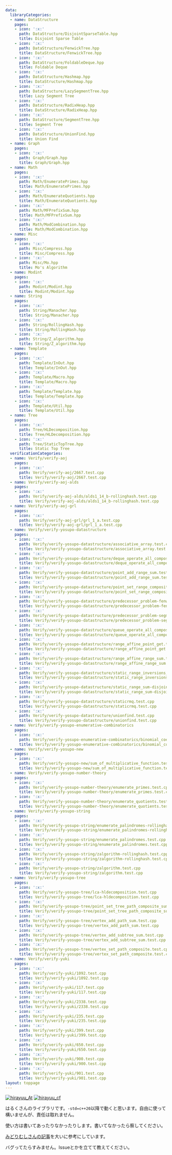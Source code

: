 ```yaml
---
data:
  libraryCategories:
  - name: DataStructure
    pages:
    - icon: ':x:'
      path: DataStructure/DisjointSparseTable.hpp
      title: Disjoint Sparse Table
    - icon: ':x:'
      path: DataStructure/FenwickTree.hpp
      title: DataStructure/FenwickTree.hpp
    - icon: ':x:'
      path: DataStructure/FoldableDeque.hpp
      title: Foldable Deque
    - icon: ':x:'
      path: DataStructure/Hashmap.hpp
      title: DataStructure/Hashmap.hpp
    - icon: ':x:'
      path: DataStructure/LazySegmentTree.hpp
      title: Lazy Segment Tree
    - icon: ':x:'
      path: DataStructure/RadixHeap.hpp
      title: DataStructure/RadixHeap.hpp
    - icon: ':x:'
      path: DataStructure/SegmentTree.hpp
      title: Segment Tree
    - icon: ':x:'
      path: DataStructure/UnionFind.hpp
      title: Union Find
  - name: Graph
    pages:
    - icon: ':x:'
      path: Graph/Graph.hpp
      title: Graph/Graph.hpp
  - name: Math
    pages:
    - icon: ':x:'
      path: Math/EnumeratePrimes.hpp
      title: Math/EnumeratePrimes.hpp
    - icon: ':x:'
      path: Math/EnumerateQuotients.hpp
      title: Math/EnumerateQuotients.hpp
    - icon: ':x:'
      path: Math/MFPrefixSum.hpp
      title: Math/MFPrefixSum.hpp
    - icon: ':x:'
      path: Math/ModCombination.hpp
      title: Math/ModCombination.hpp
  - name: Misc
    pages:
    - icon: ':x:'
      path: Misc/Compress.hpp
      title: Misc/Compress.hpp
    - icon: ':x:'
      path: Misc/Mo.hpp
      title: Mo's Algorithm
  - name: Modint
    pages:
    - icon: ':x:'
      path: Modint/Modint.hpp
      title: Modint/Modint.hpp
  - name: String
    pages:
    - icon: ':x:'
      path: String/Manacher.hpp
      title: String/Manacher.hpp
    - icon: ':x:'
      path: String/RollingHash.hpp
      title: String/RollingHash.hpp
    - icon: ':x:'
      path: String/Z_algorithm.hpp
      title: String/Z_algorithm.hpp
  - name: Template
    pages:
    - icon: ':x:'
      path: Template/InOut.hpp
      title: Template/InOut.hpp
    - icon: ':x:'
      path: Template/Macro.hpp
      title: Template/Macro.hpp
    - icon: ':x:'
      path: Template/Template.hpp
      title: Template/Template.hpp
    - icon: ':x:'
      path: Template/Util.hpp
      title: Template/Util.hpp
  - name: Tree
    pages:
    - icon: ':x:'
      path: Tree/HLDecomposition.hpp
      title: Tree/HLDecomposition.hpp
    - icon: ':x:'
      path: Tree/StaticTopTree.hpp
      title: Static Top Tree
  verificationCategories:
  - name: Verify/verify-aoj
    pages:
    - icon: ':x:'
      path: Verify/verify-aoj/2667.test.cpp
      title: Verify/verify-aoj/2667.test.cpp
  - name: Verify/verify-aoj-alds
    pages:
    - icon: ':x:'
      path: Verify/verify-aoj-alds/alds1_14_b-rollinghash.test.cpp
      title: Verify/verify-aoj-alds/alds1_14_b-rollinghash.test.cpp
  - name: Verify/verify-aoj-grl
    pages:
    - icon: ':x:'
      path: Verify/verify-aoj-grl/grl_1_a.test.cpp
      title: Verify/verify-aoj-grl/grl_1_a.test.cpp
  - name: Verify/verify-yosupo-datastructure
    pages:
    - icon: ':x:'
      path: Verify/verify-yosupo-datastructure/associative_array.test.cpp
      title: Verify/verify-yosupo-datastructure/associative_array.test.cpp
    - icon: ':x:'
      path: Verify/verify-yosupo-datastructure/deque_operate_all_composite.test.cpp
      title: Verify/verify-yosupo-datastructure/deque_operate_all_composite.test.cpp
    - icon: ':x:'
      path: Verify/verify-yosupo-datastructure/point_add_range_sum.test.cpp
      title: Verify/verify-yosupo-datastructure/point_add_range_sum.test.cpp
    - icon: ':x:'
      path: Verify/verify-yosupo-datastructure/point_set_range_composite.test.cpp
      title: Verify/verify-yosupo-datastructure/point_set_range_composite.test.cpp
    - icon: ':x:'
      path: Verify/verify-yosupo-datastructure/predecessor_problem-fenwick_tree.test.cpp
      title: Verify/verify-yosupo-datastructure/predecessor_problem-fenwick_tree.test.cpp
    - icon: ':x:'
      path: Verify/verify-yosupo-datastructure/predecessor_problem-segment_tree.test.cpp
      title: Verify/verify-yosupo-datastructure/predecessor_problem-segment_tree.test.cpp
    - icon: ':x:'
      path: Verify/verify-yosupo-datastructure/queue_operate_all_composite.test.cpp
      title: Verify/verify-yosupo-datastructure/queue_operate_all_composite.test.cpp
    - icon: ':x:'
      path: Verify/verify-yosupo-datastructure/range_affine_point_get.test.cpp
      title: Verify/verify-yosupo-datastructure/range_affine_point_get.test.cpp
    - icon: ':x:'
      path: Verify/verify-yosupo-datastructure/range_affine_range_sum.test.cpp
      title: Verify/verify-yosupo-datastructure/range_affine_range_sum.test.cpp
    - icon: ':x:'
      path: Verify/verify-yosupo-datastructure/static_range_inversions_query-mo.test.cpp
      title: Verify/verify-yosupo-datastructure/static_range_inversions_query-mo.test.cpp
    - icon: ':x:'
      path: Verify/verify-yosupo-datastructure/static_range_sum-disjoint_sparse_table.test.cpp
      title: Verify/verify-yosupo-datastructure/static_range_sum-disjoint_sparse_table.test.cpp
    - icon: ':x:'
      path: Verify/verify-yosupo-datastructure/staticrmq.test.cpp
      title: Verify/verify-yosupo-datastructure/staticrmq.test.cpp
    - icon: ':x:'
      path: Verify/verify-yosupo-datastructure/unionfind.test.cpp
      title: Verify/verify-yosupo-datastructure/unionfind.test.cpp
  - name: Verify/verify-yosupo-enumerative-combinatorics
    pages:
    - icon: ':x:'
      path: Verify/verify-yosupo-enumerative-combinatorics/binomial_coefficient_prime_mod.test.cpp
      title: Verify/verify-yosupo-enumerative-combinatorics/binomial_coefficient_prime_mod.test.cpp
  - name: Verify/verify-yosupo-new
    pages:
    - icon: ':x:'
      path: Verify/verify-yosupo-new/sum_of_multiplicative_function.test.cpp
      title: Verify/verify-yosupo-new/sum_of_multiplicative_function.test.cpp
  - name: Verify/verify-yosupo-number-theory
    pages:
    - icon: ':x:'
      path: Verify/verify-yosupo-number-theory/enumerate_primes.test.cpp
      title: Verify/verify-yosupo-number-theory/enumerate_primes.test.cpp
    - icon: ':x:'
      path: Verify/verify-yosupo-number-theory/enumerate_quotients.test.cpp
      title: Verify/verify-yosupo-number-theory/enumerate_quotients.test.cpp
  - name: Verify/verify-yosupo-string
    pages:
    - icon: ':x:'
      path: Verify/verify-yosupo-string/enumerate_palindromes-rollinghash.test.cpp
      title: Verify/verify-yosupo-string/enumerate_palindromes-rollinghash.test.cpp
    - icon: ':x:'
      path: Verify/verify-yosupo-string/enumerate_palindromes.test.cpp
      title: Verify/verify-yosupo-string/enumerate_palindromes.test.cpp
    - icon: ':x:'
      path: Verify/verify-yosupo-string/zalgorithm-rollinghash.test.cpp
      title: Verify/verify-yosupo-string/zalgorithm-rollinghash.test.cpp
    - icon: ':x:'
      path: Verify/verify-yosupo-string/zalgorithm.test.cpp
      title: Verify/verify-yosupo-string/zalgorithm.test.cpp
  - name: Verify/verify-yosupo-tree
    pages:
    - icon: ':x:'
      path: Verify/verify-yosupo-tree/lca-hldecomposition.test.cpp
      title: Verify/verify-yosupo-tree/lca-hldecomposition.test.cpp
    - icon: ':x:'
      path: Verify/verify-yosupo-tree/point_set_tree_path_composite_sum_fixed_root.test.cpp
      title: Verify/verify-yosupo-tree/point_set_tree_path_composite_sum_fixed_root.test.cpp
    - icon: ':x:'
      path: Verify/verify-yosupo-tree/vertex_add_path_sum.test.cpp
      title: Verify/verify-yosupo-tree/vertex_add_path_sum.test.cpp
    - icon: ':x:'
      path: Verify/verify-yosupo-tree/vertex_add_subtree_sum.test.cpp
      title: Verify/verify-yosupo-tree/vertex_add_subtree_sum.test.cpp
    - icon: ':x:'
      path: Verify/verify-yosupo-tree/vertex_set_path_composite.test.cpp
      title: Verify/verify-yosupo-tree/vertex_set_path_composite.test.cpp
  - name: Verify/verify-yuki
    pages:
    - icon: ':x:'
      path: Verify/verify-yuki/1092.test.cpp
      title: Verify/verify-yuki/1092.test.cpp
    - icon: ':x:'
      path: Verify/verify-yuki/117.test.cpp
      title: Verify/verify-yuki/117.test.cpp
    - icon: ':x:'
      path: Verify/verify-yuki/2338.test.cpp
      title: Verify/verify-yuki/2338.test.cpp
    - icon: ':x:'
      path: Verify/verify-yuki/235.test.cpp
      title: Verify/verify-yuki/235.test.cpp
    - icon: ':x:'
      path: Verify/verify-yuki/399.test.cpp
      title: Verify/verify-yuki/399.test.cpp
    - icon: ':x:'
      path: Verify/verify-yuki/650.test.cpp
      title: Verify/verify-yuki/650.test.cpp
    - icon: ':x:'
      path: Verify/verify-yuki/900.test.cpp
      title: Verify/verify-yuki/900.test.cpp
    - icon: ':x:'
      path: Verify/verify-yuki/901.test.cpp
      title: Verify/verify-yuki/901.test.cpp
layout: toppage
---
```

[![hirayuu_At](https://img.shields.io/endpoint?url=https%3A%2F%2Fatcoder-badges.now.sh%2Fapi%2Fatcoder%2Fjson%2Fhirayuu_At)](https://atcoder.jp/users/hirayuu_At)
[![hirayuu_cf](https://img.shields.io/endpoint?url=https%3A%2F%2Fatcoder-badges.now.sh%2Fapi%2Fcodeforces%2Fjson%2Fhirayuu_cf)](https://codeforces.com/profile/hirayuu_cf)

はるくさんのライブラリです。`-std=c++20`以降で動くと思います。自由に使って構いませんが、責任は取れません。

使い方は書いてあったりなかったりします。書いてなかったら察してください。

[みどりむしさんの記事](https://qiita.com/KakurenboUni/items/b47d9e6e3582e2149d63)を大いに参考にしています。

バグってたらすみません。Issueとかを立てて教えてください。